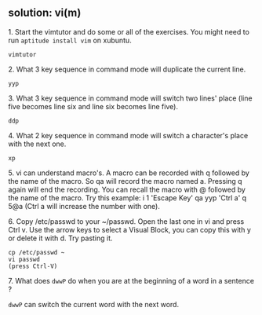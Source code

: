 ## solution: vi(m)

1\. Start the vimtutor and do some or all of the exercises. You might
need to run `aptitude install vim` on xubuntu.

    vimtutor

2\. What 3 key sequence in command mode will duplicate the current line.

    yyp

3\. What 3 key sequence in command mode will switch two lines\' place
(line five becomes line six and line six becomes line five).

    ddp

4\. What 2 key sequence in command mode will switch a character\'s place
with the next one.

    xp

5\. vi can understand macro\'s. A macro can be recorded with q followed
by the name of the macro. So qa will record the macro named a. Pressing
q again will end the recording. You can recall the macro with @ followed
by the name of the macro. Try this example: i 1 \'Escape Key\' qa yyp
\'Ctrl a\' q 5@a (Ctrl a will increase the number with one).

6\. Copy /etc/passwd to your \~/passwd. Open the last one in vi and
press Ctrl v. Use the arrow keys to select a Visual Block, you can copy
this with y or delete it with d. Try pasting it.

    cp /etc/passwd ~
    vi passwd
    (press Ctrl-V)

7\. What does `dwwP` do when you are at the beginning of a word in a
sentence ?

`dwwP` can switch the current word with the next word.

